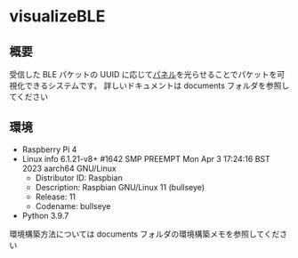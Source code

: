 # visualizeBLE

## 概要

受信した BLE パケットの UUID に応じて[パネル](https://www.amazon.co.jp/RGB%E3%83%95%E3%83%AC%E3%82%AD%E3%82%B7%E3%83%96%E3%83%AB16x16-256LEDS%E3%83%94%E3%82%AF%E3%82%BB%E3%83%AB%E3%83%91%E3%83%8D%E3%83%AB%E3%83%9E%E3%83%88%E3%83%AA%E3%83%83%E3%82%AF%E3%82%B9%E3%82%B9%E3%82%AF%E3%83%AA%E3%83%BC%E3%83%B3-WS2812BLED%E3%83%A2%E3%82%B8%E3%83%A5%E3%83%BC%E3%83%AB-IC%E5%80%8B%E5%88%A5%E3%81%AB%E3%82%A2%E3%83%89%E3%83%AC%E3%83%83%E3%82%B7%E3%83%B3%E3%82%B0%E5%8F%AF%E8%83%BD%E3%81%AA-Emitting/dp/B09SKY2N1F?th=1)を光らせることでパケットを可視化できるシステムです。
詳しいドキュメントは documents フォルダを参照してください

## 環境

- Raspberry Pi 4
- Linux info 6.1.21-v8+ #1642 SMP PREEMPT Mon Apr 3 17:24:16 BST 2023 aarch64 GNU/Linux
  - Distributor ID: Raspbian
  - Description: Raspbian GNU/Linux 11 (bullseye)
  - Release: 11
  - Codename: bullseye
- Python 3.9.7

環境構築方法については documents フォルダの環境構築メモを参照してください
